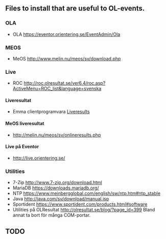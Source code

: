## Files to install that are useful to OL-events.

### OLA
- OLA
https://eventor.orientering.se/EventAdmin/Ola

### MEOS
- MeOS
http://www.melin.nu/meos/sv/download.php

### Live
- ROC
http://roc.olresultat.se/ver6.4/roc.asp?ActiveMenu=ROC_list&language=svenska

#### Liveresultat
- Emma clientprogramvara 
[Liveresults](https://github.com/petlof/liveresults)
#### MeOS liveresultat
- http://melin.nu/meos/sv/onlineresults.php
#### Live på Eventor
- http://live.orientering.se/
### Utilities
- 7-Zip
http://www.7-zip.org/download.html
- MariaDB
https://downloads.mariadb.org/
- NTP
https://www.meinbergglobal.com/english/sw/ntp.htm#ntp_stable
- Java
http://java.com/sv/download/manual.jsp
- Sportident
https://www.sportident.com/products.html#software
- Utilities på OLResultat 
http://olresultat.se/blog/?page_id=399
Bland annat ta bort för många COM-portar.
## TODO
<!---
Convert to org-mode
https://emacs.stackexchange.com/questions/5465/how-to-migrate-markdown-files-to-emacs-org-mode-format
https://www.buildfunthings.com/notes/conversion.html
--->
